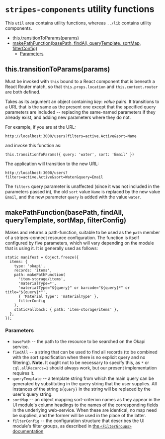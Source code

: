 # `stripes-components` utility functions

This `util` area contains utility functions, whereas `../lib` contains utility components.

<!-- ../../okapi/doc/md2toc -l 2 README.md -->
* [this.transitionToParams(params)](#thistransitiontoparamsparams)
* [makePathFunction(basePath, findAll, queryTemplate, sortMap, filterConfig)](#makepathfunctionbasepath-findall-querytemplate-sortmap-filterconfig)
    * [Parameters](#parameters)


## this.transitionToParams(params)

Must be invoked with `this` bound to a React component that is beneath a React Router match, so that `this.props.location` and `this.context.router` are both defined.

Takes as its argument an object containing _key_: _value_ pairs. It transitions to a URL that is the same as the present one except that the specified query parameters are included -- replacing the same-named parameters if they already exist, and adding new parameters where they do not.

For example, if you are at the URL:
```
http://localhost:3000/users?filters=active.Active&sort=Name
```
and invoke this function as:
```
this.transitionToParams({ query: 'water', sort: 'Email' })
```
The application will transition to the new URL:
```
http://localhost:3000/users?filters=active.Active&sort=Water&query=Email
```
The `filters` query parameter is unaffected (since it was not included in the parameters passed in), the old `sort` value `Name` is replaced by the new value `Email`, and the new parameter `query` is added with the value `water`.


## makePathFunction(basePath, findAll, queryTemplate, sortMap, filterConfig)

Makes and returns a path-function, suitable to be used as the `path` member of a stripes-connect resource configuration. The function is itself configured by five parameters, which will vary depending on the module that is using it. It is generally used as follows:
```
static manifest = Object.freeze({
  items: {
    type: 'okapi',
    records: 'items',
    path: makePathFunction(
      'item-storage/items',
      'materialType=*',
      'materialType="${query}" or barcode="${query}*" or title="${query}*"',
      { 'Material Type': 'materialType' },
      filterConfig
    ),
    staticFallback: { path: 'item-storage/items' },
  },
});

```
### Parameters

* `basePath` -- the path to the resource to be searched on the Okapi service.
* `findAll` -- a string that can be used to find all records (to be combined with the sort specification when there is no explicit query and no filtering). **Note.** It ought not to be necessary to specify this, as `*` or `cql.allRecords=1` should always work, but our present implementation requires it.
* `queryTemplate` -- a template string from which the main query can be generated by substituting in the query string that the user supplies. All instances of the string `${query}` in the string will be replaced by the user's query string.
* `sortMap` -- an object mapping sort-criterion names as they appear in the UI module's column headings to the names of the corresponding fields in the underlying web-service. When these are identical, no map need be supplied, and the former will be used in the place of the latter.
* `filterConfig` -- the configuration structure that describes the UI module's filter groups, as described in [the `<FilterGroups>` documentation](../lib/FilterGroups/readme.md)

